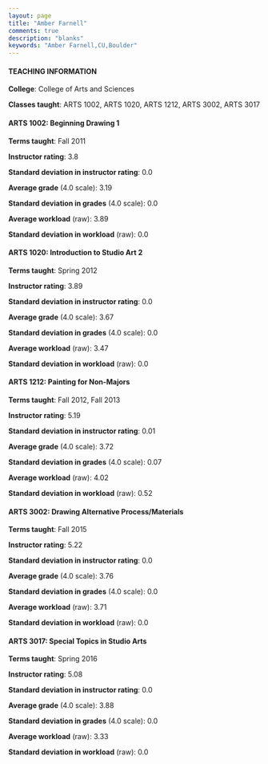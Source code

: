 ```yaml
---
layout: page
title: "Amber Farnell" 
comments: true
description: "blanks"
keywords: "Amber Farnell,CU,Boulder"
---
```

<head>
<script src="https://ajax.googleapis.com/ajax/libs/jquery/2.1.3/jquery.min.js"></script>
<script src="https://dl.dropboxusercontent.com/s/pc42nxpaw1ea4o9/highcharts.js?dl=0"></script>
<!-- <script src="../assets/js/highcharts.js"></script> -->
<style type="text/css">@font-face {
	font-family: "Bebas Neue";
	src: url(https://www.filehosting.org/file/details/544349/BebasNeue Regular.otf) format("opentype");
	}
	h1.Bebas { 
		font-family: "Bebas Neue", Verdana, Tahoma;
	}
</style>
</head>
	   
#### TEACHING INFORMATION

**College**: College of Arts and Sciences

**Classes taught**: ARTS 1002, ARTS 1020, ARTS 1212, ARTS 3002, ARTS 3017

#### ARTS 1002: Beginning Drawing 1

**Terms taught**: Fall 2011

**Instructor rating**: 3.8

**Standard deviation in instructor rating**: 0.0

**Average grade** (4.0 scale): 3.19

**Standard deviation in grades** (4.0 scale): 0.0

**Average workload** (raw): 3.89

**Standard deviation in workload** (raw): 0.0

#### ARTS 1020: Introduction to Studio Art 2

**Terms taught**: Spring 2012

**Instructor rating**: 3.89

**Standard deviation in instructor rating**: 0.0

**Average grade** (4.0 scale): 3.67

**Standard deviation in grades** (4.0 scale): 0.0

**Average workload** (raw): 3.47

**Standard deviation in workload** (raw): 0.0

#### ARTS 1212: Painting for Non-Majors

**Terms taught**: Fall 2012, Fall 2013

**Instructor rating**: 5.19

**Standard deviation in instructor rating**: 0.01

**Average grade** (4.0 scale): 3.72

**Standard deviation in grades** (4.0 scale): 0.07

**Average workload** (raw): 4.02

**Standard deviation in workload** (raw): 0.52

#### ARTS 3002: Drawing Alternative Process/Materials

**Terms taught**: Fall 2015

**Instructor rating**: 5.22

**Standard deviation in instructor rating**: 0.0

**Average grade** (4.0 scale): 3.76

**Standard deviation in grades** (4.0 scale): 0.0

**Average workload** (raw): 3.71

**Standard deviation in workload** (raw): 0.0

#### ARTS 3017: Special Topics in Studio Arts

**Terms taught**: Spring 2016

**Instructor rating**: 5.08

**Standard deviation in instructor rating**: 0.0

**Average grade** (4.0 scale): 3.88

**Standard deviation in grades** (4.0 scale): 0.0

**Average workload** (raw): 3.33

**Standard deviation in workload** (raw): 0.0

